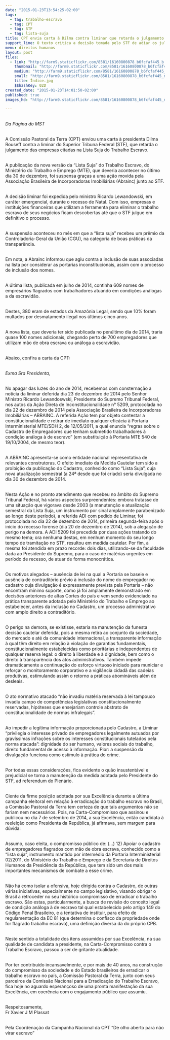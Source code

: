 ```yaml
---
date: "2015-01-23T13:54:25-02:00"
tags:
  - tag: trabalho-escravo
  - tag: CPT
  - tag: STF
  - tag: lista-suja
title: CPT envia carta à Dilma contra liminar que retarda o julgamento da Lista Suja do Trabalho Escravo
support_line: O texto critica a decisão tomada pelo STF de adiar os julgamentos das empresas detentoras de trabalho escravo no Brasil.
menu: direitos humanos
layout: post
files:
  - link: "http://farm9.staticflickr.com/8581/16160800878_b6fcfaf445_b.jpg"
    thumbnail: "http://farm9.staticflickr.com/8581/16160800878_b6fcfaf445_t.jpg"
    medium: "http://farm9.staticflickr.com/8581/16160800878_b6fcfaf445_z.jpg"
    small: "http://farm9.staticflickr.com/8581/16160800878_b6fcfaf445_n.jpg"
    title: Índice.jpg
    $$hashKey: 02D
created_date: "2015-01-23T14:01:50-02:00"
published: true
images_hd: "http://farm9.staticflickr.com/8581/16160800878_b6fcfaf445_n.jpg"

---
```

<p><br />
<em>Da&nbsp;P&aacute;gina do MST</em></p>

<p><br />
A Comiss&atilde;o Pastoral da Terra (CPT) enviou uma carta &agrave; presidenta Dilma Rouseff&nbsp;contra a liminar do Superior Tribuna Federal (STF), que retarda o julgamento das empresas citadas na Lista Suja do Trabalho Escravo.&nbsp;</p>

<p><br />
A publica&ccedil;&atilde;o da nova vers&atilde;o da &ldquo;Lista Suja&rdquo; do Trabalho Escravo, do Minist&eacute;rio do Trabalho e Emprego (MTE), que deveria acontecer no &uacute;ltimo dia 30 de dezembro, foi suspensa gra&ccedil;as a uma a&ccedil;&atilde;o movida pela Associa&ccedil;&atilde;o Brasileira de Incorporadoras Imobili&aacute;rias (Abrainc) junto ao STF.</p>

<p><br />
A decis&atilde;o liminar foi expedida pelo ministro Ricardo Lewandowski, em car&aacute;ter emergencial, durante o recesso de Natal.&nbsp;Com isso, empresas e institui&ccedil;&otilde;es financeiras que utilizam a ferramenta para eliminar o trabalho escravo de seus neg&oacute;cios ficam descobertas at&eacute; que o STF julgue em definitivo o processo.</p>

<p><br />
A suspens&atilde;o aconteceu no m&ecirc;s em que a &ldquo;lista suja&rdquo; recebeu um pr&ecirc;mio da Controladoria-Geral da Uni&atilde;o (CGU), na categoria de boas pr&aacute;ticas da transpar&ecirc;ncia.</p>

<p><br />
Em nota, a Abrainc informou que agiu contra a inclus&atilde;o de suas associadas na lista por considerar as portarias inconstitucionais, assim com o processo de inclus&atilde;o dos nomes.</p>

<p><br />
A &uacute;ltima lista, publicada em julho de 2014, continha 609 nomes de empres&aacute;rios flagrados com trabalhadores atuando em condi&ccedil;&otilde;es an&aacute;logas a da escravid&atilde;o.</p>

<p><br />
Destes, 380 eram de estados da Amaz&ocirc;nia Legal, sendo que 10% foram multados por desmatamento ilegal nos &uacute;ltimos cinco anos.</p>

<p><br />
A nova lista, que deveria ter sido publicada no pen&uacute;ltimo dia de 2014, traria quase 100 nomes adicionais, chegando perto de 700 empregadores que utilizam m&atilde;o de obra escrava ou an&aacute;loga a escravid&atilde;o.</p>

<p><br />
Abaixo, confira a carta da CPT:</p>

<p><br />
<em>Exma Sra Presidenta,</em></p>

<p><br />
No apagar das luzes do ano de 2014, recebemos com consterna&ccedil;&atilde;o a not&iacute;cia da liminar deferida dia 23 de dezembro de 2014 pelo Senhor Ministro Ricardo Lewandoswski, Presidente do Supremo Tribunal Federal, nos autos da A&ccedil;&atilde;o Direta de Inconstitucionalidade n&deg; 5209, protocolada no dia 22 de dezembro de 2014 pela Associa&ccedil;&atilde;o Brasileira de Incorporadoras Imobili&aacute;rias &ndash; ABRAINC. A referida A&ccedil;&atilde;o tem por objeto contestar a constitucionalidade e retirar de imediato qualquer efic&aacute;cia &agrave; Portaria Interministerial MTE/SDH 2, de 12/05/2011, a qual enuncia &ldquo;regras sobre o Cadastro de Empregadores que tenham submetido trabalhadores &agrave; condi&ccedil;&atilde;o an&aacute;loga &agrave; de escravo&rdquo; (em substitui&ccedil;&atilde;o &agrave; Portaria MTE 540 de 19/10/2004, de mesmo teor).</p>

<p><br />
A ABRAINC apresenta-se como entidade nacional representativa de relevantes construtoras. O efeito imediato da Medida Cautelar tem sido a proibi&ccedil;&atilde;o da publica&ccedil;&atilde;o do Cadastro, conhecido como &ldquo;Lista Suja&rdquo;, cuja nova atualiza&ccedil;&atilde;o semestral (a 24&ordf; desde que foi criado) seria divulgada no dia 30 de dezembro de 2014.</p>

<p><br />
Nesta A&ccedil;&atilde;o e no pronto atendimento que recebeu no &acirc;mbito do Supremo Tribunal Federal, h&aacute; v&aacute;rios aspectos surpreendentes: embora tratasse de uma situa&ccedil;&atilde;o que vigorava desde 2003 (a manuten&ccedil;&atilde;o e atualiza&ccedil;&atilde;o semestral da Lista Suja, um instrumento por sinal amplamente parabenizado ao longo deste per&iacute;odo), a referida ADI com pedido de Liminar, foi protocolada no dia 22 de dezembro de 2014, primeira segunda-feira ap&oacute;s o in&iacute;cio do recesso forense (dia 20 de dezembro de 2014), sob a alega&ccedil;&atilde;o de perigo na demora. A ADI 5209 foi precedida por duas a&ccedil;&otilde;es tratando do mesmo tema; ora nenhuma destas, em nenhum momento do seu longo tempo de tramita&ccedil;&atilde;o no STF, resultou em medida cautelar. Por fim, a mesma foi atendida em prazo recorde: dois dias, utilizando-se da faculdade dada ao Presidente do Supremo, para o caso de mat&eacute;rias urgentes em per&iacute;odo de recesso, de atuar de forma monocr&aacute;tica.</p>

<p><br />
Os motivos alegados &ndash; aus&ecirc;ncia de lei na qual a Portaria se baseie e aus&ecirc;ncia de contradit&oacute;rio pr&eacute;vio &agrave; inclus&atilde;o do nome do empregador no cadastro cuja divulga&ccedil;&atilde;o &eacute; expressamente prevista pela Portaria &ndash; n&atilde;o encontram m&iacute;nimo suporte, como j&aacute; foi amplamente demonstrado em decis&otilde;es anteriores de altas Cortes do pa&iacute;s e vem sendo evidenciado na pr&aacute;tica transparente adotada pelo Minist&eacute;rio do Trabalho e Emprego ao estabelecer, antes da inclus&atilde;o no Cadastro, um processo administrativo com amplo direito a contradit&oacute;rio.</p>

<p><br />
O perigo na demora, se existisse, estaria na manuten&ccedil;&atilde;o da funesta decis&atilde;o cautelar deferida, pois a mesma retira ao conjunto da sociedade, do mercado e at&eacute; da comunidade internacional, a transparente informa&ccedil;&atilde;o &agrave; qual t&ecirc;m direito em rela&ccedil;&atilde;o &agrave; viola&ccedil;&atilde;o de garantias fundamentais, constitucionalmente estabelecidas como priorit&aacute;rias e independentes de qualquer reserva legal: o direito &agrave; liberdade e &agrave; dignidade, bem como o direito &agrave; transpar&ecirc;ncia dos atos administrativos. Tamb&eacute;m impede dramaticamente a continua&ccedil;&atilde;o do esfor&ccedil;o virtuoso iniciado para municiar e refor&ccedil;ar o monitoramento corporativo e a vigil&acirc;ncia cidad&atilde; das cadeias produtivas, estimulando assim o retorno a pr&aacute;ticas abomin&aacute;veis al&eacute;m de desleais.</p>

<p><br />
O ato normativo atacado &ldquo;n&atilde;o invadiu mat&eacute;ria reservada &agrave; lei tampouco invadiu campo de compet&ecirc;ncias legislativas constitucionalmente reservadas, hip&oacute;teses que ensejariam controle abstrato de constitucionalidade de normas infralegais&rdquo;.</p>

<p><br />
Ao impedir a leg&iacute;tima informa&ccedil;&atilde;o proporcionada pelo Cadastro, a Liminar &ldquo;privilegia o interesse privado de empregadores legalmente autuados por grav&iacute;ssimas infra&ccedil;&otilde;es sobre os interesses constitucionais tutelados pela norma atacada&rdquo;: dignidade do ser humano, valores sociais do trabalho, direito fundamental de acesso &agrave; informa&ccedil;&atilde;o. Pior: a suspens&atilde;o da divulga&ccedil;&atilde;o funciona como est&iacute;mulo &agrave; pr&aacute;tica do crime.</p>

<p><br />
Por todas essas considera&ccedil;&otilde;es, fica evidente o qu&atilde;o insustent&aacute;vel e prejudicial se torna a manuten&ccedil;&atilde;o da medida adotada pelo Presidente do STF, ad referendum do Plen&aacute;rio.</p>

<p><br />
Ciente da firme posi&ccedil;&atilde;o adotada por sua Excel&ecirc;ncia durante a &uacute;ltima campanha eleitoral em rela&ccedil;&atilde;o &agrave; erradica&ccedil;&atilde;o do trabalho escravo no Brasil, a Comiss&atilde;o Pastoral da Terra tem certeza de que tais argumentos n&atilde;o se fariam nem necess&aacute;rios. Pois, na Carta-Compromisso que assinou e publicou no dia 7 de setembro de 2014, a sua Excel&ecirc;ncia, ent&atilde;o candidata &agrave; reelei&ccedil;&atilde;o como Presidenta da Rep&uacute;blica, j&aacute; afirmava, sem margem para d&uacute;vida:</p>

<p><br />
Assumo, caso eleita, o compromisso p&uacute;blico de: (...) 12) Apoiar o cadastro de empregadores flagrados com m&atilde;o de obra escrava, conhecido como a &ldquo;lista suja&rdquo;, instrumento mantido por interm&eacute;dio da Portaria Interministerial 02/2011, do Minist&eacute;rio do Trabalho e Emprego e da Secretaria de Direitos Humanos da Presid&ecirc;ncia da Rep&uacute;blica, que tem sido um dos mais importantes mecanismos de combate a esse crime.</p>

<p><br />
N&atilde;o h&aacute; como isolar a ofensiva, hoje dirigida contra o Cadastro, de outras v&aacute;rias iniciativas, especialmente no campo legislativo, visando obrigar o Brasil a retroceder no seu hist&oacute;rico compromisso de erradicar o trabalho escravo. S&atilde;o estas, particularmente, a busca de revis&atilde;o do conceito legal de condi&ccedil;&atilde;o an&aacute;loga &agrave; de escravo tal qual estabelecido pelo artigo 149 do C&oacute;digo Penal Brasileiro, e a tentativa de instituir, para efeito de regulamenta&ccedil;&atilde;o da EC 81 (que determina o confisco da propriedade onde for flagrado trabalho escravo), uma defini&ccedil;&atilde;o diversa da do pr&oacute;prio CPB.</p>

<p><br />
Neste sentido a totalidade dos itens assumidos por sua Excel&ecirc;ncia, na sua qualidade de candidata a presidente, na Carta-Compromisso contra o Trabalho Escravo, passou a ser de gritante atualidade.</p>

<p><br />
Por ter contribu&iacute;do incansavelmente, e por mais de 40 anos, na constru&ccedil;&atilde;o do compromisso da sociedade e do Estado brasileiros de erradicar o trabalho escravo no pa&iacute;s, a Comiss&atilde;o Pastoral da Terra, junto com seus parceiros da Comiss&atilde;o Nacional para a Erradica&ccedil;&atilde;o do Trabalho Escravo, fica hoje no aguardo esperan&ccedil;oso de uma pronta manifesta&ccedil;&atilde;o da sua Excel&ecirc;ncia, em coer&ecirc;ncia com o engajamento p&uacute;blico que assumiu.</p>

<p><br />
Respeitosamente,<br />
Fr Xavier J M Plassat</p>

<p><br />
Pela Coordena&ccedil;&atilde;o da Campanha Nacional da CPT &ldquo;De olho aberto para n&atilde;o virar escravo&rdquo;</p>
